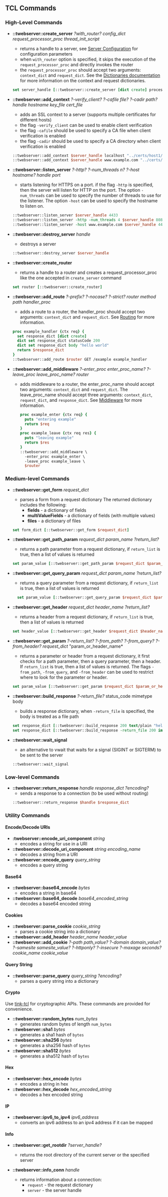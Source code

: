 
## TCL Commands

### High-Level Commands

* **::twebserver::create_server** *?with_router?* *config_dict* *request_processor_proc* *thread_init_script*
    - returns a handle to a server, see [Server Configuration](config.md) for configuration parameters
    - when ```with_router``` option is specified, it skips the execution of the ```request_processor_proc``` and directly
  invokes the router
    - the ```request_processor_proc``` should accept two arguments: ```context_dict``` and ```request_dict```.
      See the [Dictionaries documentation](ctx_req_res_dict.md) for more information on the context and request dictionaries.

  ```tcl
  set server_handle [::twebserver::create_server [dict create] process_conn {...}]
  ```
* **::twebserver::add_context** *?-verify_client?* *?-cafile file?* *?-cadir path?* *handle* *hostname* *key_file* *cert_file*
    - adds an SSL context to a server (supports multiple certificates for different hosts)
    - the flag ```-verify_client``` can be used to enable client verification
    - the flag ```-cafile``` should be used to specify a CA file when client verification is enabled
    - the flag ```-cadir``` should be used to specify a CA directory when client verification is enabled
  ```tcl
  ::twebserver::add_context $server_handle localhost "../certs/host1/key.pem" "../certs/host1/cert.pem"
  ::twebserver::add_context $server_handle www.example.com "../certs/host2/key.pem" "../certs/host2/cert.pem"
  ```
* **::twebserver::listen_server** *?-http?* *?-num_threads n?* *?-host hostname?* *handle* *port*
    - starts listening for HTTPS on a port. if the flag ```-http``` is specified, then the server will listen for HTTP on the port.
        The option ```-num_threads``` can be used to specify the number of threads to use for the listener.
          The option ```-host``` can be used to specify the hostname to listen on.
  ```tcl
  ::twebserver::listen_server $server_handle 4433
  ::twebserver::listen_server -http -num_threads 4 $server_handle 8080
  ::twebserver::listen_server -host www.example.com $server_handle 443
  ```
* **::twebserver::destroy_server** *handle*
    - destroys a server
  ```tcl
  ::twebserver::destroy_server $server_handle
  ```
* **::twebserver::create_router**
    - returns a handle to a router and creates a request_processor_proc
      like the one accepted in ```create_server``` command
  ```tcl
  set router [::twebserver::create_router]
  ```
* **::twebserver::add_route** *?-prefix?* *?-nocase?* *?-strict?* *router* *method* *path* *handler_proc*
    - adds a route to a router, the handler_proc should accept two arguments: ```context_dict``` and ```request_dict```.
      See [Routing](routing.md) for more information.
  ```tcl
  proc example_handler {ctx req} {
    set response_dict [dict create]
    dict set response_dict statusCode 200
    dict set response_dict body "hello world"
    return $response_dict
  }
  ::twebserver::add_route $router GET /example example_handler
  ```

* **::twebserver::add_middleware** *?-enter_proc enter_proc_name?* *?-leave_proc leave_proc_name?* *router*
    - adds middleware to a router, the enter_proc_name should accept two arguments: ```context_dict``` and ```request_dict```.
      The leave_proc_name should accept three arguments: ```context_dict```, ```request_dict```, and ```response_dict```.
      See [Middleware](middleware.md) for more information.
      ```tcl
      proc example_enter {ctx req} {
        puts "entering example"
        return $req
      }
      proc example_leave {ctx req res} {
        puts "leaving example"
        return $res
      }
      ::twebserver::add_middleware \
        -enter_proc example_enter \
        -leave_proc example_leave \
        $router
      ```
### Medium-level Commands

* **::twebserver::get_form** *request_dict*
    - parses a form from a request dictionary
      The returned dictionary includes the following:
        - **fields** - a dictionary of fields
        - **multiValueFields** - a dictionary of fields (with multiple values)
        - **files** - a dictionary of files
  ```tcl
  set form_dict [::twebserver::get_form $request_dict]
  ```

* **::twebserver::get_path_param** *request_dict* *param_name* *?return_list?*
    - returns a path parameter from a request dictionary, if ```return_list``` is true, then a list of values is returned
  ```tcl
  set param_value [::twebserver::get_path_param $request_dict $param_name]
  ```

* **::twebserver::get_query_param** *request_dict* *param_name* *?return_list?*
    - returns a query parameter from a request dictionary, if ```return_list``` is true, then a list of values is returned
  ```tcl
    set param_value [::twebserver::get_query_param $request_dict $param_name]
    ```

* **::twebserver::get_header** *request_dict* *header_name* *?return_list?*
    - returns a header from a request dictionary, if ```return_list``` is true, then a list of values is returned
  ```tcl
  set header_value [::twebserver::get_header $request_dict $header_name]
  ```
* **::twebserver::get_param** *?-return_list?* *?-from_path?* *?-from_query?* *?-from_header?* *request_dict* "param_or_header_name*
    - returns a parameter or header from a request dictionary,
  it first checks for a path parameter, then a query parameter, then a header.
    If ```return_list``` is true, then a list of values is returned.
  The flags ```-from_path```, ```-from_query```, and ```-from_header``` can be used
  to restrict where to look for the parameter or header.
  ```tcl
  set param_value [::twebserver::get_param $request_dict $param_or_header_name]
  ```

* **::twebserver::build_response** *?-return_file?* status_code mimetype body
    - builds a response dictionary, when ```-return_file``` is specified, the body is treated as a file path
  ```tcl
  set response_dict [::twebserver::build_response 200 text/plain "hello world"]
  set response_dict [::twebserver::build_response -return_file 200 image/png plume.png]
  ```

* **::twebserver::wait_signal**
    - an alternative to vwait that waits for a signal (SIGINT or SIGTERM) to be sent to the server
  ```tcl
  ::twebserver::wait_signal
  ```

### Low-level Commands

* **::twebserver::return_response** *handle* *response_dict* *?encoding?*
    - sends a response to a connection (to be used without routing)
  ```tcl
  ::twebserver::return_response $handle $response_dict
  ```
  
### Utility Commands

#### Encode/Decode URIs

* **:twebserver::encode_uri_component** *string*
    - encodes a string for use in a URI
* **::twebserver::decode_uri_component** *string* *encoding_name*
    - decodes a string from a URI
* **::twebserver::encode_query** *query_string*
    - encodes a query string

#### Base64

* **::twebserver::base64_encode** *bytes*
    - encodes a string in base64
* **::twebserver::base64_decode** *base64_encoded_string*
    - decodes a base64 encoded string

#### Cookies

* **::twebserver::parse_cookie** *cookie_string*
    - parses a cookie string into a dictionary
* **::twebserver::add_header** *header_name* *header_value*
* **::twebserver::add_cookie** *?-path path_value?* *?-domain domain_value?* *?-samesite samesite_value?* *?-httponly?* *?-insecure* *?-maxage seconds?* *cookie_name* *cookie_value*

#### Query String

* **::twebserver::parse_query** *query_string* *?encoding?*
    - parses a query string into a dictionary

#### Crypto

Use [tink-tcl](https://github.com/jerily/tink-tcl) for cryptographic APIs.
These commands are provided for convenience. 

* **::twebserver::random_bytes** *num_bytes*
    - generates random bytes of length ```num_bytes```
* **::twebserver::sha1** *bytes*
    - generates a sha1 hash of ```bytes```
* **::twebserver::sha256** *bytes*
    - generates a sha256 hash of ```bytes```
* **::twebserver::sha512** *bytes*
    - generates a sha512 hash of ```bytes```

#### Hex

* **::twebserver::hex_encode** *bytes*
    - encodes a string in hex
* **::twebserver::hex_decode** *hex_encoded_string*
    - decodes a hex encoded string

#### IP

* **::twebserver::ipv6_to_ipv4** *ipv6_address*
    - converts an ipv6 address to an ipv4 address if it can be mapped

#### Info

* **::twebserver::get_rootdir** *?server_handle?*
    - returns the root directory of the current server or the specified server

* **::twebserver::info_conn** *handle*
    - returns information about a connection:
      - ```request``` - the request dictionary
      - ```server``` - the server handle